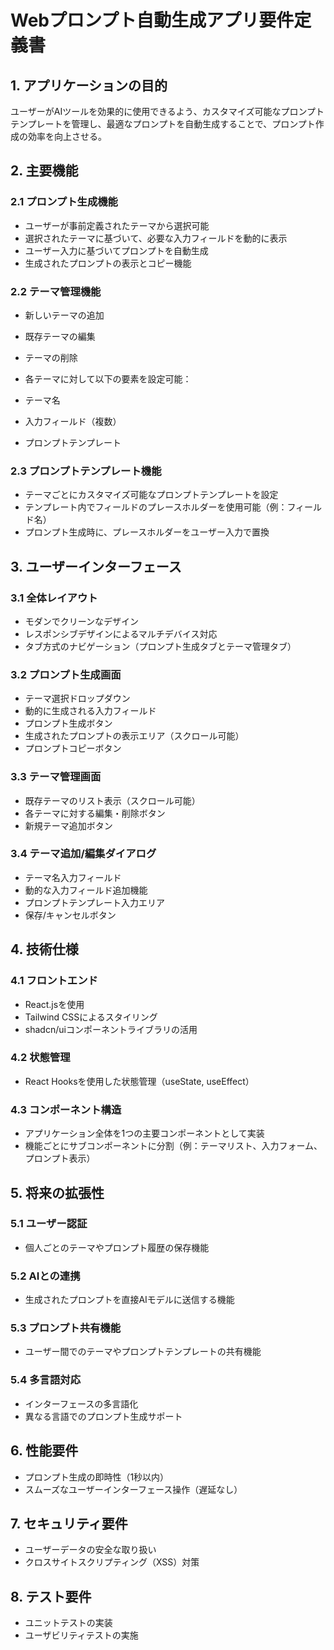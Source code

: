 # Webプロンプト自動生成アプリ要件定義書

## 1. アプリケーションの目的

ユーザーがAIツールを効果的に使用できるよう、カスタマイズ可能なプロンプトテンプレートを管理し、最適なプロンプトを自動生成することで、プロンプト作成の効率を向上させる。

## 2. 主要機能

### 2.1 プロンプト生成機能

- ユーザーが事前定義されたテーマから選択可能
- 選択されたテーマに基づいて、必要な入力フィールドを動的に表示
- ユーザー入力に基づいてプロンプトを自動生成
- 生成されたプロンプトの表示とコピー機能


### 2.2 テーマ管理機能

- 新しいテーマの追加
- 既存テーマの編集
- テーマの削除
- 各テーマに対して以下の要素を設定可能：

- テーマ名
- 入力フィールド（複数）
- プロンプトテンプレート





### 2.3 プロンプトテンプレート機能

- テーマごとにカスタマイズ可能なプロンプトテンプレートを設定
- テンプレート内でフィールドのプレースホルダーを使用可能（例：フィールド名）
- プロンプト生成時に、プレースホルダーをユーザー入力で置換


## 3. ユーザーインターフェース

### 3.1 全体レイアウト

- モダンでクリーンなデザイン
- レスポンシブデザインによるマルチデバイス対応
- タブ方式のナビゲーション（プロンプト生成タブとテーマ管理タブ）


### 3.2 プロンプト生成画面

- テーマ選択ドロップダウン
- 動的に生成される入力フィールド
- プロンプト生成ボタン
- 生成されたプロンプトの表示エリア（スクロール可能）
- プロンプトコピーボタン


### 3.3 テーマ管理画面

- 既存テーマのリスト表示（スクロール可能）
- 各テーマに対する編集・削除ボタン
- 新規テーマ追加ボタン


### 3.4 テーマ追加/編集ダイアログ

- テーマ名入力フィールド
- 動的な入力フィールド追加機能
- プロンプトテンプレート入力エリア
- 保存/キャンセルボタン


## 4. 技術仕様

### 4.1 フロントエンド

- React.jsを使用
- Tailwind CSSによるスタイリング
- shadcn/uiコンポーネントライブラリの活用


### 4.2 状態管理

- React Hooksを使用した状態管理（useState, useEffect）


### 4.3 コンポーネント構造

- アプリケーション全体を1つの主要コンポーネントとして実装
- 機能ごとにサブコンポーネントに分割（例：テーマリスト、入力フォーム、プロンプト表示）


## 5. 将来の拡張性

### 5.1 ユーザー認証

- 個人ごとのテーマやプロンプト履歴の保存機能


### 5.2 AIとの連携

- 生成されたプロンプトを直接AIモデルに送信する機能


### 5.3 プロンプト共有機能

- ユーザー間でのテーマやプロンプトテンプレートの共有機能


### 5.4 多言語対応

- インターフェースの多言語化
- 異なる言語でのプロンプト生成サポート


## 6. 性能要件

- プロンプト生成の即時性（1秒以内）
- スムーズなユーザーインターフェース操作（遅延なし）


## 7. セキュリティ要件

- ユーザーデータの安全な取り扱い
- クロスサイトスクリプティング（XSS）対策


## 8. テスト要件

- ユニットテストの実装
- ユーザビリティテストの実施